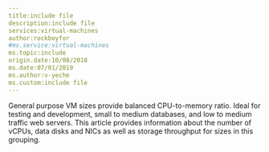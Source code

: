 ```yaml
---
title:include file
description:include file
services:virtual-machines
author:rockboyfor
#ms.service:virtual-machines
ms.topic:include
origin.date:10/08/2018
ms.date:07/01/2019
ms.author:v-yeche
ms.custom:include file
---
```



General purpose VM sizes provide balanced CPU-to-memory ratio. Ideal for testing and development, small to medium databases, and low to medium traffic web servers. This article provides information about the number of vCPUs, data disks and NICs as well as storage throughput for sizes in this grouping. 

<!--Not Available on [DC-series](#dc-series)-->
